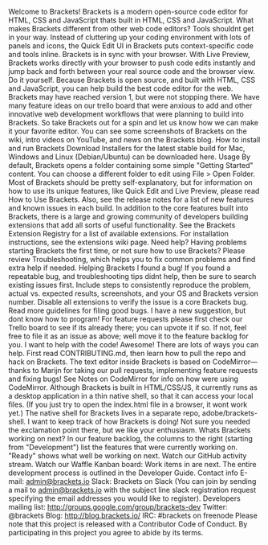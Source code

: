 Welcome to Brackets! Brackets is a modern open-source code editor for HTML, CSS and JavaScript thats built in HTML, CSS and JavaScript. What makes Brackets different from other web code editors? Tools shouldnt get in your way. Instead of cluttering up your coding environment with lots of panels and icons, the Quick Edit UI in Brackets puts context-specific code and tools inline. Brackets is in sync with your browser. With Live Preview, Brackets works directly with your browser to push code edits instantly and jump back and forth between your real source code and the browser view. Do it yourself. Because Brackets is open source, and built with HTML, CSS and JavaScript, you can help build the best code editor for the web. Brackets may have reached version 1, but were not stopping there. We have many feature ideas on our trello board that were anxious to add and other innovative web development workflows that were planning to build into Brackets. So take Brackets out for a spin and let us know how we can make it your favorite editor. You can see some screenshots of Brackets on the wiki, intro videos on YouTube, and news on the Brackets blog. How to install and run Brackets Download Installers for the latest stable build for Mac, Windows and Linux (Debian/Ubuntu) can be downloaded here. Usage By default, Brackets opens a folder containing some simple "Getting Started" content. You can choose a different folder to edit using File > Open Folder. Most of Brackets should be pretty self-explanatory, but for information on how to use its unique features, like Quick Edit and Live Preview, please read How to Use Brackets. Also, see the release notes for a list of new features and known issues in each build. In addition to the core features built into Brackets, there is a large and growing community of developers building extensions that add all sorts of useful functionality. See the Brackets Extension Registry for a list of available extensions. For installation instructions, see the extensions wiki page. Need help? Having problems starting Brackets the first time, or not sure how to use Brackets? Please review Troubleshooting, which helps you to fix common problems and find extra help if needed. Helping Brackets I found a bug! If you found a repeatable bug, and troubleshooting tips didnt help, then be sure to search existing issues first. Include steps to consistently reproduce the problem, actual vs. expected results, screenshots, and your OS and Brackets version number. Disable all extensions to verify the issue is a core Brackets bug. Read more guidelines for filing good bugs. I have a new suggestion, but dont know how to program! For feature requests please first check our Trello board to see if its already there; you can upvote it if so. If not, feel free to file it as an issue as above; well move it to the feature backlog for you. I want to help with the code! Awesome! There are lots of ways you can help. First read CONTRIBUTING.md, then learn how to pull the repo and hack on Brackets. The text editor inside Brackets is based on CodeMirror—thanks to Marijn for taking our pull requests, implementing feature requests and fixing bugs! See Notes on CodeMirror for info on how were using CodeMirror. Although Brackets is built in HTML/CSS/JS, it currently runs as a desktop application in a thin native shell, so that it can access your local files. (If you just try to open the index.html file in a browser, it wont work yet.) The native shell for Brackets lives in a separate repo, adobe/brackets-shell. I want to keep track of how Brackets is doing! Not sure you needed the exclamation point there, but we like your enthusiasm. Whats Brackets working on next? In our feature backlog, the columns to the right (starting from "Development") list the features that were currently working on. "Ready" shows what well be working on next. Watch our GitHub activity stream. Watch our Waffle Kanban board: Work items in are next. The entire development process is outlined in the Developer Guide. Contact info E-mail: admin@brackets.io Slack: Brackets on Slack (You can join by sending a mail to admin@brackets.io with the subject line slack registration request specifying the email addresses you would like to register). Developers mailing list: http://groups.google.com/group/brackets-dev Twitter: @brackets Blog: http://blog.brackets.io/ IRC: #brackets on freenode Please note that this project is released with a Contributor Code of Conduct. By participating in this project you agree to abide by its terms.